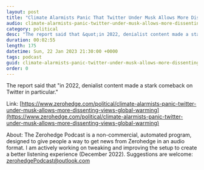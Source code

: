 ```yaml
---
layout: post
title: "Climate Alarmists Panic That Twitter Under Musk Allows More Dissenting Views On Global Warming"
audio: climate-alarmists-panic-twitter-under-musk-allows-more-dissenting-views-global-warming-0
category: political
desc: "The report said that &quot;in 2022, denialist content made a stark comeback on Twitter in particular.&quot;"
duration: 00:02:55
length: 175
datetime: Sun, 22 Jan 2023 21:30:00 +0000
tags: podcast
guid: climate-alarmists-panic-twitter-under-musk-allows-more-dissenting-views-global-warming-0
order: 0
---
```

The report said that &quot;in 2022, denialist content made a stark comeback on Twitter in particular.&quot;

Link: [https://www.zerohedge.com/political/climate-alarmists-panic-twitter-under-musk-allows-more-dissenting-views-global-warming](https://www.zerohedge.com/political/climate-alarmists-panic-twitter-under-musk-allows-more-dissenting-views-global-warming)

About: The Zerohedge Podcast is a non-commercial, automated program, designed to give people a way to get news from Zerohedge in an audio format.  I am actively working on tweaking and improving the setup to create a better listening experience (December 2022).  Suggestions are welcome: [zerohedgePodcast@outlook.com](mailto:zerohedgePodcast@outlook.com)